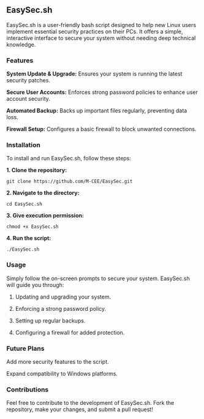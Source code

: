 ## EasySec.sh

EasySec.sh is a user-friendly bash script designed to help new Linux users implement essential security practices on their PCs. It offers a simple, interactive interface to secure your system without needing deep technical knowledge.

### Features

**System Update & Upgrade:** Ensures your system is running the latest security patches.

**Secure User Accounts:** Enforces strong password policies to enhance user account security.

**Automated Backup:** Backs up important files regularly, preventing data loss.

**Firewall Setup:** Configures a basic firewall to block unwanted connections.



### Installation

To install and run EasySec.sh, follow these steps:

**1. Clone the repository:**

`git clone https://github.com/M-CEE/EasySec.git`


**2. Navigate to the directory:**

`cd EasySec.sh`


**3. Give execution permission:**

`chmod +x EasySec.sh`


**4. Run the script:**

`./EasySec.sh`



### Usage

Simply follow the on-screen prompts to secure your system. EasySec.sh will guide you through:

1. Updating and upgrading your system.


2. Enforcing a strong password policy.


3. Setting up regular backups.


4. Configuring a firewall for added protection.



### Future Plans

Add more security features to the script.

Expand compatibility to Windows platforms.


### Contributions

Feel free to contribute to the development of EasySec.sh.
Fork the repository, make your changes, and submit a pull request!

